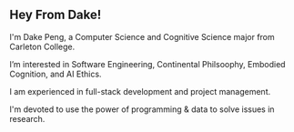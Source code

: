 ## Hey From Dake!

I'm Dake Peng, a Computer Science and Cognitive Science major from Carleton College.

I’m interested in Software Engineering, Continental Philsoophy, Embodied Cognition, and AI Ethics.

I am experienced in full-stack development and project management.

I'm devoted to use the power of programming & data to solve issues in research.
